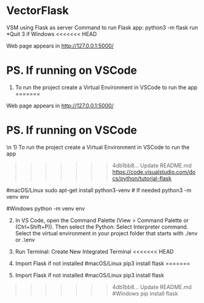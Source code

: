 # VectorFlask
VSM using Flask as server
Command to run Flask app: python3 -m flask run
*Quit 3 if Windows
<<<<<<< HEAD

Web page appears in http://127.0.0.1:5000/

# PS. If running on VSCode
1) To run the project create a Virtual Environment in VSCode to run the app
=======

Web page appears in http://127.0.0.1:5000/

# PS. If running on VSCode
\n 1) To run the project create a Virtual Environment in VSCode to run the app
>>>>>>> 4db1bb8... Update README.md
https://code.visualstudio.com/docs/python/tutorial-flask

#macOS/Linux
sudo apt-get install python3-venv    # If needed
python3 -m venv env

#Windows
python -m venv env

2) In VS Code, open the Command Palette (View > Command Palette or (Ctrl+Shift+P)). Then select the Python: Select Interpreter command. Select the virtual environment in your project folder that starts with ./env or .\env

3) Run Terminal: Create New Integrated Terminal
<<<<<<< HEAD

4) Import Flask if not installed
#macOS/Linux
pip3 install flask
=======

4) Import Flask if not installed
#macOS/Linux
pip3 install flask

>>>>>>> 4db1bb8... Update README.md
#Windows
pip install flask
